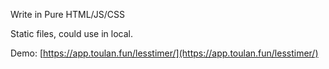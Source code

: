 Write in Pure HTML/JS/CSS

Static files, could use in local.



Demo: [https://app.toulan.fun/lesstimer/](https://app.toulan.fun/lesstimer/)

